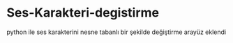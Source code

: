 # Ses-Karakteri-degistirme

python ile ses karakterini nesne tabanlı bir şekilde değiştirme 
arayüz eklendi 
